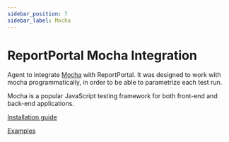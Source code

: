 ```yaml
---
sidebar_position: 7
sidebar_label: Mocha
---
```


# ReportPortal Mocha Integration

Agent to integrate [Mocha](https://mochajs.org/) with ReportPortal. It was designed to work with mocha programmatically, in order to be able to parametrize each test run.

Mocha is a popular JavaScript testing framework for both front-end and back-end applications. 

[Installation guide](https://github.com/reportportal/agent-js-mocha#readme)

[Examples](https://github.com/reportportal/examples-js/tree/master/example-mocha)
